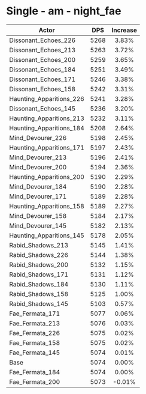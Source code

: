 # Single - am - night_fae
| Actor | DPS | Increase |
|---|:---:|:---:|
|Dissonant_Echoes_226|5268|3.83%|
|Dissonant_Echoes_213|5263|3.72%|
|Dissonant_Echoes_200|5259|3.65%|
|Dissonant_Echoes_184|5251|3.49%|
|Dissonant_Echoes_171|5246|3.38%|
|Dissonant_Echoes_158|5242|3.31%|
|Haunting_Apparitions_226|5241|3.28%|
|Dissonant_Echoes_145|5236|3.20%|
|Haunting_Apparitions_213|5232|3.11%|
|Haunting_Apparitions_184|5208|2.64%|
|Mind_Devourer_226|5198|2.45%|
|Haunting_Apparitions_171|5197|2.43%|
|Mind_Devourer_213|5196|2.41%|
|Mind_Devourer_200|5194|2.36%|
|Haunting_Apparitions_200|5190|2.29%|
|Mind_Devourer_184|5190|2.28%|
|Mind_Devourer_171|5189|2.28%|
|Haunting_Apparitions_158|5189|2.27%|
|Mind_Devourer_158|5184|2.17%|
|Mind_Devourer_145|5182|2.13%|
|Haunting_Apparitions_145|5178|2.05%|
|Rabid_Shadows_213|5145|1.41%|
|Rabid_Shadows_226|5144|1.38%|
|Rabid_Shadows_200|5132|1.15%|
|Rabid_Shadows_171|5131|1.12%|
|Rabid_Shadows_184|5130|1.11%|
|Rabid_Shadows_158|5125|1.00%|
|Rabid_Shadows_145|5103|0.57%|
|Fae_Fermata_171|5077|0.06%|
|Fae_Fermata_213|5076|0.03%|
|Fae_Fermata_226|5075|0.02%|
|Fae_Fermata_158|5075|0.02%|
|Fae_Fermata_145|5074|0.01%|
|Base|5074|0.00%|
|Fae_Fermata_184|5074|0.00%|
|Fae_Fermata_200|5073|-0.01%|
